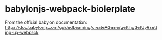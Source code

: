 # babylonjs-webpack-biolerplate

From the official babylon documentation:
https://doc.babylonjs.com/guidedLearning/createAGame/gettingSetUp#setting-up-webpack